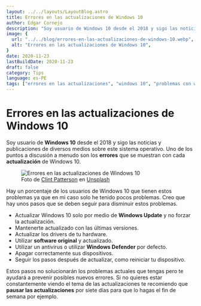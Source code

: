 ```yaml
---
layout: ../../layouts/LayoutBlog.astro
title: Errores en las actualizaciones de Windows 10
author: Edgar Cornejo
description: "Soy usuario de Windows 10 desde el 2018 y sigo las noticias y publicaciones de diversos medios sobre este sistema operativo. Uno de los puntos a discusión a menudo son los errores que se muestran con cada actualización de Windows 10. "
image: {
  url: "../../blog/errores-en-las-actualizaciones-de-windows-10.webp",
  alt: "Errores en las actualizaciones de Windows 10",
}
date: 2020-11-23
lastBuildDate: 2020-11-23
draft: false
category: Tips
language: es-PE
tags: ["errores en las actualizaciones", "windows 10", "problemas con windows 10", "windows update"]
---
```


# Errores en las actualizaciones de Windows 10

Soy usuario de **Windows 10** desde el 2018 y sigo las noticias y publicaciones de diversos medios sobre este sistema operativo. Uno de los puntos a discusión a menudo son los **errores** que se muestran con cada **actualización** de Windows 10. 

<figure>
  <img src="../../blog/errores-en-las-actualizaciones-de-windows-10.webp" alt="Errores en las actualizaciones de Windows 10"/>
  <figcaption>Foto de <a href="https://unsplash.com/es/@cbpsc1" title="Clint Patterson" target="_blank">Clint Patterson</a> en <a href="https://unsplash.com/es/fotos/ordenador-portatil-en-blanco-y-negro--jCY4oEMA3o" title="Unsplash" target="_blank">Unsplash</a>
  </figcaption>
</figure>

Hay un porcentaje de los usuarios de Windows 10 que tienen estos problemas ya que en mi caso solo he tenido pocos problemas. Creo que hay unos pasos que se deben seguir para disminuir estos problemas.

- Actualizar Windows 10 solo por medio de **Windows Update** y no forzar la actualización.
- Mantenerte actualizado con las últimas versiones.
- Actualizar los drivers de tu hardware.
- Utilizar **software original** y actualizado.
- Utilizar un antivirus o utilizar **Windows Defender** por defecto.
- Apagar correctamente sus dispositivos.
- Seguir los pasos después de actualizar, como reiniciar tu dispositivo.

Estos pasos no solucionarán los problemas actuales que tengas pero te ayudará a prevenir posibles nuevos errores. Si no quieres estar constantemente viendo el tema de las actualizaciones te recomiendo que **pausar las actualizaciones** por siete días para que lo hagas el fin de semana por ejemplo.
